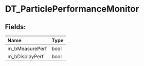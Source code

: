 # DT_ParticlePerformanceMonitor

## Fields:

| Name | Type |
| :--- | :--- |
| m_bMeasurePerf | bool |
| m_bDisplayPerf | bool |
